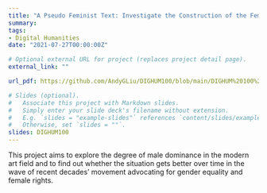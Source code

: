 ```yaml
---
title: "A Pseudo Feminist Text: Investigate the Construction of the Female Images in Dan Brown’s Novel The Da Vinci Code"
summary:
tags:
- Digital Humanities
date: "2021-07-27T00:00:00Z"

# Optional external URL for project (replaces project detail page).
external_link: ""

url_pdf: https://github.com/AndyGLiu/DIGHUM100/blob/main/DIGHUM%20100%20Slides%20Final.pptx

# Slides (optional).
#   Associate this project with Markdown slides.
#   Simply enter your slide deck's filename without extension.
#   E.g. `slides = "example-slides"` references `content/slides/example-slides.md`.
#   Otherwise, set `slides = ""`.
slides: DIGHUM100
---
```

This project aims to explore the degree of male dominance in the modern art field and to find out whether the situation gets better over time in the wave of recent decades’ movement advocating for gender equality and female rights.
